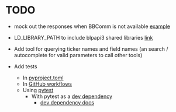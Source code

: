 # TODO

- mock out the responses when BBComm is not available [example](https://github.com/msitt/blpapi-python/blob/master/examples/unittests/market-data-notifier/tests/test_eventprocessor.py)

- LD_LIBRARY_PATH to include blpapi3 shared libraries [link](https://github.com/msitt/blpapi-python?tab=readme-ov-file#writing-bloomberg-api-programs-in-python)
- Add tool for querying ticker names and field names (an search / autocomplete for valid parameters to call other tools)

- Add tests
  - In [pyproject.toml](https://github.com/fpgmaas/cookiecutter-uv/blob/f27ad09c28e92ff5231291003c0aab2f483fdb4c/%7B%7Bcookiecutter.project_name%7D%7D/pyproject.toml#L66)
  - In [GitHub workflows](https://github.com/fpgmaas/cookiecutter-uv/blob/f27ad09c28e92ff5231291003c0aab2f483fdb4c/.github/workflows/main.yml#L52)
  - Using [pytest](https://github.com/fpgmaas/cookiecutter-uv/blob/f27ad09c28e92ff5231291003c0aab2f483fdb4c/tests/test_cookiecutter.py)
    - With pytest as a [dev dependency](https://github.com/fpgmaas/cookiecutter-uv/blob/f27ad09c28e92ff5231291003c0aab2f483fdb4c/%7B%7Bcookiecutter.project_name%7D%7D/pyproject.toml#L28)
      - [dev dependency docs](https://docs.astral.sh/uv/concepts/projects/dependencies/#development-dependencies)
